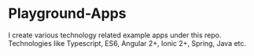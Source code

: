 # Playground-Apps
I create various technology related example apps under this repo. Technologies like Typescript, ES6, Angular 2+, Ionic 2+, Spring, Java etc.
